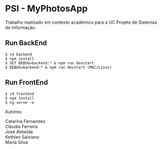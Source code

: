# PSI - MyPhotosApp

Trabalho realizado em contexto académico para a UC Projeto de Sistemas de Informação.

## Run BackEnd
```
$ cd backend
$ npm install
$ SET DEBUG=backend:* & npm run devstart
$ DEBUG=backend:* & npm run devstart (MAC/Linux)
```

## Run FrontEnd
```
$ cd frontend
$ npm install
$ ng serve -o
```


Autores:

Catarina Fernandes<br/>
Cláudia Ferreira<br/>
José Almeida<br/>
Kethlen Salviano<br/>
Maria Silva
